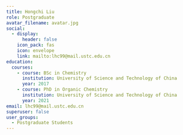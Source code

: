 ```yaml
---
title: Hongchi Liu
role: Postgraduate
avatar_filename: avatar.jpg
social:
  - display:
      header: false
    icon_pack: fas
    icon: envelope
    link: mailto:lhc99@mail.ustc.edu.cn
education:
  courses:
    - course: BSc in Chemistry
      institution: University of Science and Technology of China
      year: 2017
    - course: PhD in Organic Chemistry
      institution: University of Science and Technology of China
      year: 2021
email: lhc99@mail.ustc.edu.cn
superuser: false
user_groups:
  - Postgraduate Students
---
```

